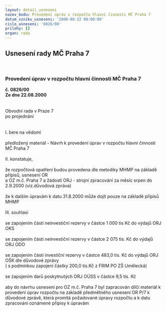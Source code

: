 ```yaml
---
layout: detail_usneseni
nazev_bodu: Provedení úprav v rozpočtu hlavní činnosti MČ Praha 7
datum_vzniku_usneseni: '2000-08-22 00:00:00'
cislo_usneseni: '0826/00'
prilohy: []
organ: rada
---
```

<div id="ucUsn_pList" class="usn">
	<span><h2>Usnesení rady MČ Praha 7 </h2>
<br></span><div class="standBody">
<span><h3>Provedení úprav v rozpočtu hlavní činnosti MČ Praha 7</h3></span><div class="center">
		<strong>č. 0826/00</strong><br>
	</div>
<div class="center">
		<strong>Ze dne 22.08.2000</strong><br><br>
	</div>     <br>Obvodní rada v Praze 7<br>po projednání<br><br><br>I.	bere na vědomí<br><br> předložený materiál - Návrh k provedení úprav v rozpočtu hlavní činnosti MČ Praha 7	<br><br>II.	konstatuje,<br><br>že rozpočtová opatření budou provedena dle metodiky MHMP na základě přípisů, usnesení OR <br>a OZ m.č. Praha 7 a žádostí ORJ - strojní zpracování za měsíc srpen do 2.9.2000 (viz.důvodová zpráva)<br><br>že k dalším úpravám k datu 31.8.2000 může dojít pouze na základě přípisů MHMP<br><br>III.	souhlasí <br><br>se zapojením části neinvestiční rezervy v částce  1 000 tis Kč do výdajů ORJ OKS<br><br>se zapojením části neinvestiční rezervy v částce 2 075 tis. Kč do výdajů ORJ  ODO <br><br>se zapojením části investiční rezervy v částce 483,0 tis. Kč do výdajů ORJ OŠK dle důvodové zprávy<br>( s podmínkou zapojení částky 200,0 tis.Kč z FRIM  PO ZŠ Umělecká)<br><br>se zapojením darů poskytnutých ORJ OÚSS v částce 9,5 tis. Kč<br><br>aby do návrhu usnesení pro OZ m.č. Praha 7 byl zapracován dílčí materiál k provedení úprav rozpočtu na základě předmětného usnesení OR P/7 k důvodové zprávě, která promítá  požadované  úpravy rozpočtu a k datu zpracování oznámené přípisy k úpravám<br><br>
</div>
</div>